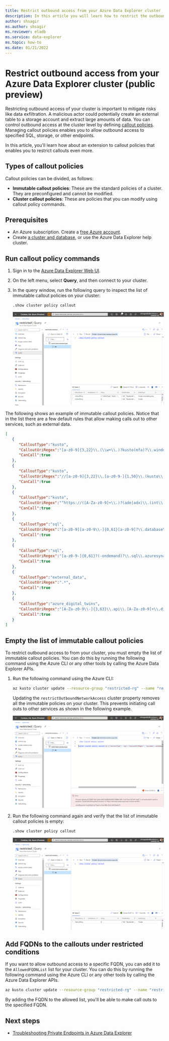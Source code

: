 ```yaml
---
title: Restrict outbound access from your Azure Data Explorer cluster
description: In this article you will learn how to restrict the outbound access access from your Azure Data Explorer cluster to other services.
author: shsagir
ms.author: shsagir
ms.reviewer: eladb
ms.service: data-explorer
ms.topic: how-to
ms.date: 01/21/2022
---
```


# Restrict outbound access from your Azure Data Explorer cluster (public preview)

Restricting outbound access of your cluster is important to mitigate risks like data exfiltration. A malicious actor could potentially create an external table to a storage account and extract large amounts of data. You can control outbound access at the cluster level by defining [callout policies](kusto/management/calloutpolicy.md). Managing callout policies enables you to allow outbound access to specified SQL, storage, or other endpoints.

In this article, you'll learn how about an extension to callout policies that enables you to restrict callouts even more.

## Types of callout policies

Callout policies can be divided, as follows:

* **Immutable callout policies**: These are the standard policies of a cluster. They are preconfigured and cannot be modified.
* **Cluster callout policies**: These are policies that you can modify using callout policy commands.

## Prerequisites

* An Azure subscription. Create a [free Azure account](https://azure.microsoft.com/free/).
* Create [a cluster and database](create-cluster-database-portal.md), or use the Azure Data Explorer help cluster.

## Run callout policy commands

1. Sign in to the [Azure Data Explorer Web UI](https://dataexplorer.azure.com/).

1. On the left menu, select **Query**, and then connect to your cluster.
1. In the query window, run the following query to inspect the list of immutable callout policies on your cluster:

    ```kusto
    .show cluster policy callout
    ```

    ![Immutable callout policies.](media/security-network-restrict-access/restrict-outbound-access.png)

The following shows an example of immutable callout policies. Notice that in the list there are a few default rules that allow making calls out to other services, such as external data.

```json
[
   {
      "CalloutType":"kusto",
      "CalloutUriRegex":"[a-z0-9]{3,22}\\.(\\w+\\.)?kusto(mfa)?\\.windows\\.net/?$",
      "CanCall":true
   },
   {
      "CalloutType":"kusto",
      "CalloutUriRegex":"//[a-z0-9]{3,22}\\.[a-z0-9-]{1,50}\\.(kusto\\.azuresynapse|kustodev\\.azuresynapse-dogfood)\\.net/?$",
      "CanCall":true
   },
   {
      "CalloutType":"kusto",
      "CalloutUriRegex":"^https://([A-Za-z0-9]+\\.)?(ade|adx)\\.(int\\.)?(applicationinsights|loganalytics|monitor)\\.(io|azure(\\.com|\\.us|\\.cn))/",
      "CanCall":true
   },
   {
      "CalloutType":"sql",
      "CalloutUriRegex":"[a-z0-9][a-z0-9\\-]{0,61}[a-z0-9]?\\.database\\.windows\\.net/?$",
      "CanCall":true
   },
   {
      "CalloutType":"sql",
      "CalloutUriRegex":"[a-z0-9-]{0,61}?(-ondemand)?\\.sql\\.azuresynapse(-dogfood)?\\.net/?$",
      "CanCall":true
   },
   {
      "CalloutType":"external_data",
      "CalloutUriRegex":".*",
      "CanCall":true
   },
   {
      "CalloutType":"azure_digital_twins",
      "CalloutUriRegex":"[A-Za-z0-9\\-]{3,63}\\.api\\.[A-Za-z0-9]+\\.digitaltwins\\.azure\\.net/?$",
      "CanCall":true
   }
]
```

## Empty the list of immutable callout policies

To restrict outbound access to from your cluster, you must empty the list of immutable callout policies. You can do this by running the following command using the Azure CLI or any other tools by calling the Azure Data Explorer APIs.

1. Run the following command using the Azure CLI:

    ```bash
    az kusto cluster update --resource-group "restricted-rg" --name "restricted" --subscription "sid" --verbose  --set properties.restrictOutboundNetworkAccess="Enabled"
    ```

    Updating the `restrictOutboundNetworkAccess` cluster property removes all the immutable policies on your cluster. This prevents initiating call outs to other services as shown in the following example.

    ![Immutable callout policies error.](media/security-network-restrict-access/restrict-outbound-access-enabled-errorDataplane.png)

1. Run the following command again and verify that the list of immutable callout policies is empty:

    ```kusto
    .show cluster policy callout
    ```

    ![Immutable callout policies](media/security-network-restrict-access/restrict-outbound-access-enabled.png)

## Add FQDNs to the callouts under restricted conditions

If you want to allow outbound access to a specific FQDN, you can add it to the `AllowedFQDNList` list for your cluster. You can do this by running the following command using the Azure CLI or any other tools by calling the Azure Data Explorer APIs.

```bash
az kusto cluster update --resource-group "restricted-rg" --name "restricted" --subscription "sid" --verbose  --addAllowedFQDN "adedicated.sql.azuresynapse.net"
```

By adding the FQDN to the allowed list, you'll be able to make call outs to the specified FQDN.

## Next steps

* [Troubleshooting Private Endpoints in Azure Data Explorer](security-network-private-endpoint-troubleshoot.md)
